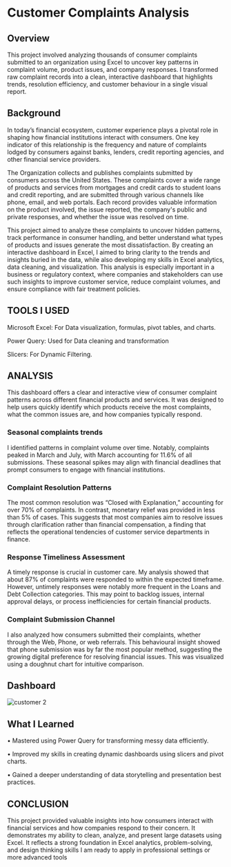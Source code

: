 # Customer Complaints Analysis
## Overview
This project involved analyzing thousands of consumer complaints submitted to an organization using Excel to uncover key patterns in complaint volume, product issues, and company responses. I transformed raw complaint records into a clean, interactive dashboard that highlights trends, resolution efficiency, and customer behaviour in a single visual report.
## Background
In today’s financial ecosystem, customer experience plays a pivotal role in shaping how financial institutions interact with consumers. One key indicator of this relationship is the frequency and nature of complaints lodged by consumers against banks, lenders, credit reporting agencies, and other financial service providers.

The Organization collects and publishes complaints submitted by consumers across the United States. These complaints cover a wide range of products and services  from mortgages and credit cards to student loans and credit reporting, and are submitted through various channels like phone, email, and web portals. Each record provides valuable information on the product involved, the issue reported, the company's public and private responses, and whether the issue was resolved on time.

This project aimed to analyze these complaints to uncover hidden patterns, track performance in consumer handling, and better understand what types of products and issues generate the most dissatisfaction. By creating an interactive dashboard in Excel, I aimed to bring clarity to the trends and insights buried in the data, while also developing my skills in Excel analytics, data cleaning, and visualization.
This analysis is especially important in a business or regulatory context, where companies and stakeholders can use such insights to improve customer service, reduce complaint volumes, and ensure compliance with fair treatment policies.
## TOOLS I USED
Microsoft Excel: For Data visualization, formulas, pivot tables, and charts.

Power Query: Used for Data cleaning and transformation

Slicers: For Dynamic Filtering.
## ANALYSIS
This dashboard offers a clear and interactive view of consumer complaint patterns across different financial products and services. It was designed to help users quickly identify which products receive the most complaints, what the common issues are, and how companies typically respond.
### Seasonal complaints trends
 I identified patterns in complaint volume over time. Notably, complaints peaked in March and July, with March accounting for 11.6% of all submissions. These seasonal spikes may align with  financial deadlines that prompt consumers to engage with financial institutions.
### Complaint Resolution Patterns
The most common resolution was “Closed with Explanation,” accounting for over 70% of complaints. In contrast, monetary relief was provided in less than 5% of cases. This suggests that most companies aim to resolve issues through clarification rather than financial compensation, a finding that reflects the operational tendencies of customer service departments in finance.
### Response Timeliness Assessment
A timely response is crucial in customer care. My analysis showed that about 87% of complaints were responded to within the expected timeframe. However, untimely responses were notably more frequent in the Loans and Debt Collection categories. This may point to backlog issues, internal approval delays, or process inefficiencies for certain financial products.
### Complaint Submission Channel
I also analyzed how consumers submitted their complaints, whether through the Web, Phone, or web referrals. This behavioural insight showed that phone submission was by far the most popular method, suggesting the growing digital preference for resolving financial issues. This was visualized using a doughnut chart for intuitive comparison.
## Dashboard
![customer 2](https://github.com/user-attachments/assets/475c7f28-c790-4423-9354-5e8f31682a9b)
## What I Learned
•	Mastered using Power Query for transforming messy data efficiently.

•	Improved my skills in creating dynamic dashboards using slicers and pivot charts.

•	Gained a deeper understanding of data storytelling and presentation best practices.

## CONCLUSION
This project provided valuable insights into how consumers interact with financial services and how companies respond to their concern.
It demonstrates my ability to clean, analyze, and present large datasets using Excel. It reflects a strong foundation in Excel analytics, problem-solving, and design thinking skills I am ready to apply in professional settings or more advanced tools





